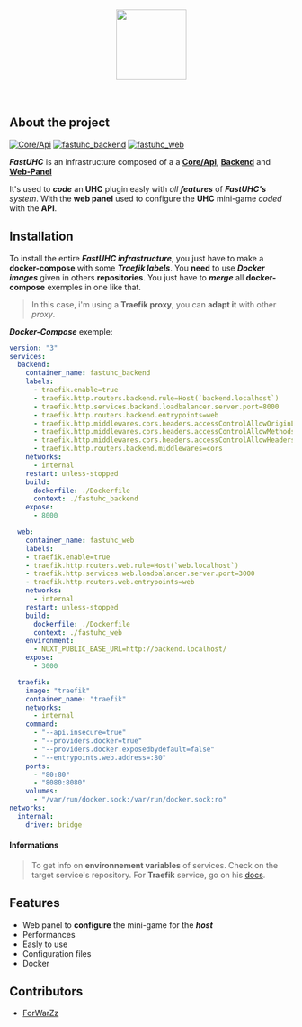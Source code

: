 <br>
<br>

<div align="center">
  <a href="https://github.com/FastUHC">
    <img height="125" src="https://i.imgur.com/JN5FF7V.png">
  </a>
</div>

<br>
<br>

## About the project
[![Core/Api](https://wakatime.com/badge/user/74830337-5399-404a-b89c-ca7dc360e242/project/5a2da6a7-378f-4010-bd40-0d02cbe04030.svg)](https://wakatime.com/badge/user/74830337-5399-404a-b89c-ca7dc360e242/project/5a2da6a7-378f-4010-bd40-0d02cbe04030) [![fastuhc_backend](https://wakatime.com/badge/user/74830337-5399-404a-b89c-ca7dc360e242/project/417bb240-b565-4ea4-9a19-693ffc1f0317.svg)](https://wakatime.com/badge/user/74830337-5399-404a-b89c-ca7dc360e242/project/417bb240-b565-4ea4-9a19-693ffc1f0317) [![fastuhc_web](https://wakatime.com/badge/user/74830337-5399-404a-b89c-ca7dc360e242/project/5494a5a4-6ec5-4424-b960-8273dba0a499.svg)](https://wakatime.com/badge/user/74830337-5399-404a-b89c-ca7dc360e242/project/5494a5a4-6ec5-4424-b960-8273dba0a499)

***FastUHC*** is an infrastructure composed of a a **[Core/Api](https://github.com/FastUHC/FastUHC)**, **[Backend](https://github.com/FastUHC/fastuhc_backend)** and **[Web-Panel](https://github.com/FastUHC/fastuhc_web)** 

It's used to ***code*** an **UHC** plugin easly with *all* ***features*** of ***FastUHC's*** *system*.
With the **web panel** used to configure the **UHC** mini-game *coded* with the **API**.

## Installation
To install the entire ***FastUHC infrastructure***, you just have to make a **docker-compose** with some ***Traefik labels***.
You **need** to use ***Docker images*** given in others **repositories**. You just have to ***merge*** all **docker-compose** exemples in one like that.

> In this case, i'm using a **Traefik proxy**, you can **adapt it** with other *proxy*.

***Docker-Compose*** exemple:
```yml
version: "3"
services:
  backend:
    container_name: fastuhc_backend
    labels:
      - traefik.enable=true
      - traefik.http.routers.backend.rule=Host(`backend.localhost`)
      - traefik.http.services.backend.loadbalancer.server.port=8000
      - traefik.http.routers.backend.entrypoints=web
      - traefik.http.middlewares.cors.headers.accessControlAllowOriginList=*
      - traefik.http.middlewares.cors.headers.accessControlAllowMethods=GET,OPTIONS,PUT
      - traefik.http.middlewares.cors.headers.accessControlAllowHeaders=*
      - traefik.http.routers.backend.middlewares=cors
    networks:
      - internal
    restart: unless-stopped
    build:
      dockerfile: ./Dockerfile
      context: ./fastuhc_backend
    expose:
      - 8000

  web:
    container_name: fastuhc_web
    labels:
    - traefik.enable=true
    - traefik.http.routers.web.rule=Host(`web.localhost`)
    - traefik.http.services.web.loadbalancer.server.port=3000
    - traefik.http.routers.web.entrypoints=web
    networks:
      - internal
    restart: unless-stopped
    build:
      dockerfile: ./Dockerfile
      context: ./fastuhc_web
    environment:
      - NUXT_PUBLIC_BASE_URL=http://backend.localhost/
    expose:
      - 3000

  traefik:
    image: "traefik"
    container_name: "traefik"
    networks:
      - internal
    command:
      - "--api.insecure=true"
      - "--providers.docker=true"
      - "--providers.docker.exposedbydefault=false"
      - "--entrypoints.web.address=:80"
    ports:
      - "80:80"
      - "8080:8080"
    volumes:
      - "/var/run/docker.sock:/var/run/docker.sock:ro"
networks:
  internal:
    driver: bridge
```

#### Informations
> To get info on **environnement variables** of services. Check on the target service's repository. For **Traefik** service, go on his [docs](https://doc.traefik.io/traefik/).

## Features
- Web panel to **configure** the mini-game for the ***host***
- Performances
- Easly to use
- Configuration files
- Docker

## Contributors
- [ForWarZz](https://github.com/ForWarZz)
